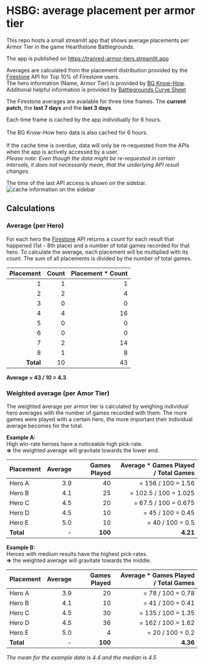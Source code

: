 # HSBG: average placement per armor tier
This repo hosts a small streamlit app that shows average placements per Armor Tier in the game 
Hearthstone Battlegrounds.

The app is published on https://tranred-armor-tiers.streamlit.app

Averages are calculated from the placement distribution provided by the [Firestone](https://www.firestoneapp.com/) API 
for Top 10% of Firestone users.<br>
The hero information (Name, Armor Tier) is provided by [BG Know-How](https://bgknowhow.com).
Additional helpful information is provided by [Battlegrounds Curve Sheet](https://www.bgcurvesheet.com)

The Firestone averages are available for three time frames. The **current patch**, the **last 7 days** and 
the **last 3 days**.<br>

Each time frame is cached by the app individually for 6 hours.<br></br>
The BG Know-How hero data is also cached for 6 hours.<br></br>
If the cache time is overdue, data will only be re-requested from the APIs when the app is actively accessed by a user.<br>
*Please note: Even though the data might be re-requested in certain intervals, it does not necessarily mean, that the 
underlying API result changes.*

The time of the last API access is shown on the sidebar.<br>
![cache information on the sidebar](img/sidebar_cache.png)

## Calculations
### Average (per Hero)
For each hero the [Firestone](https://www.firestoneapp.com/) API returns a count for each result that happened 
(1st - 8th place) and a number of total games recorded for that hero. To calculate the average,
each placement will be multiplied with its count. The sum of all placements is divided by the number of total games.

| Placement | Count | Placement * Count |
|----------:|------:|------------------:|
|         1 |     1 |                 1 | 
|         2 |     2 |                 4 |
|         3 |     0 |                 0 |
|         4 |     4 |                16 |
|         5 |     0 |                 0 |
|         6 |     0 |                 0 |
|         7 |     2 |                14 |
|         8 |     1 |                 8 |
| **Total** |    10 |                43 |

**Average = 43 / 10 = 4.3**

### Weighted average (per Amor Tier)
The weighted average per armor tier is calculated by weighing individual hero averages with the number of games 
recorded with them. The more games were played with a certain hero, 
the more important their individual average becomes for the total.

**Example A:**<br>
High win-rate heroes have a noticeable high pick-rate.<br>
**=>** the weighted average will gravitate towards the lower end.

| Placement | Average | Games Played | Average * Games Played / Total Games |
|-----------|--------:|-------------:|-------------------------------------:|
| Hero A    |     3.9 |           40 |                   = 156 / 100 = 1.56 |
| Hero B    |     4.1 |           25 |                = 102.5 / 100 = 1.025 |
| Hero C    |     4.5 |           20 |                 = 67.5 / 100 = 0.675 |
| Hero D    |     4.5 |           10 |                    = 45 / 100 = 0.45 |
| Hero E    |     5.0 |           10 |                     = 40 / 100 = 0.5 |
| **Total** |       - |      **100** |                             **4.21** |

**Example B:**<br>
Heroes with medium results have the highest pick-rates.<br>
**=>** the weighted average will gravitate towards the middle.

| Placement | Average | Games Played | Average * Games Played / Total Games |
|-----------|--------:|-------------:|-------------------------------------:|
| Hero A    |     3.9 |           20 |                    = 78 / 100 = 0.78 |
| Hero B    |     4.1 |           10 |                    = 41 / 100 = 0.41 |
| Hero C    |     4.5 |           30 |                   = 135 / 100 = 1.35 |
| Hero D    |     4.5 |           36 |                   = 162 / 100 = 1.62 |
| Hero E    |     5.0 |            4 |                     = 20 / 100 = 0.2 |
| **Total** |       - |      **100** |                             **4.36** |

*The mean for the example data is 4.4 and the median is 4.5*
